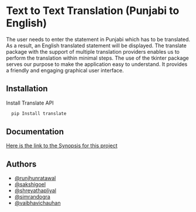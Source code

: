 # Text to Text Translation (Punjabi to English)

The user needs to enter the statement in Punjabi which has to be translated. As a result, an English translated statement will be displayed. The translate package with the support of multiple translation providers enables us to perform the translation within minimal steps. The use of the tkinter package serves our purpose to make the application easy to understand. It provides a friendly and engaging graphical user interface.

## Installation

Install Translate API

```bash
  pip Install translate
```

## Documentation

[Here is the link to the Synopsis for this project](https://docs.google.com/document/d/1voRiE_BTNJQ7iCOWOqUC37QoyeT0AEGTvZ1E_qT92wg/edit?usp=sharing)


## Authors

- [@runjhunratawal](https://github.com/runjhunratawal)
- [@sakshigoel](https://github.com/GoelSakshi21)
- [@shreyathapliyal](https://github.com/ShreyaThapliyal)
- [@simrandogra](https://github.com/simrandogra059)
- [@vaibhavichauhan](https://github.com/VaibhaviChauhan)






